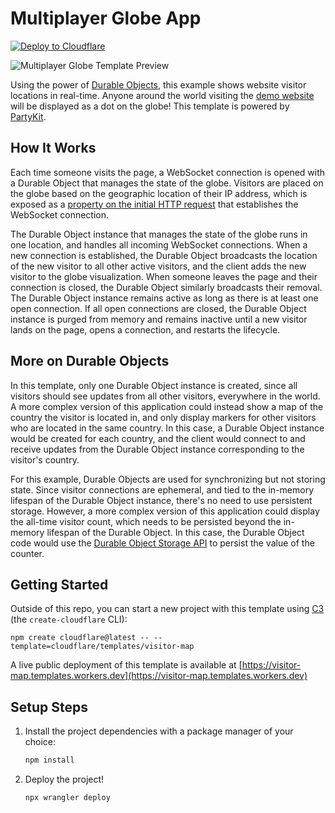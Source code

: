 # Multiplayer Globe App

[![Deploy to Cloudflare](https://deploy.workers.cloudflare.com/button)](https://deploy.workers.cloudflare.com/?url=https://github.com/cloudflare/templates/tree/main/visitor-map)

![Multiplayer Globe Template Preview](https://imagedelivery.net/wSMYJvS3Xw-n339CbDyDIA/43100bd9-8e11-4c20-cc00-3bec86253f00/public)

<!-- dash-content-start -->

Using the power of [Durable Objects](https://developers.cloudflare.com/durable-objects/), this example shows website visitor locations in real-time. Anyone around the world visiting the [demo website](https://visitor-map.templates.workers.dev) will be displayed as a dot on the globe! This template is powered by [PartyKit](https://www.partykit.io/).

## How It Works

Each time someone visits the page, a WebSocket connection is opened with a Durable Object that manages the state of the globe. Visitors are placed on the globe based on the geographic location of their IP address, which is exposed as a [property on the initial HTTP request](https://developers.cloudflare.com/workers/runtime-apis/request/#incomingrequestcfproperties) that establishes the WebSocket connection.

The Durable Object instance that manages the state of the globe runs in one location, and handles all incoming WebSocket connections. When a new connection is established, the Durable Object broadcasts the location of the new visitor to all other active visitors, and the client adds the new visitor to the globe visualization. When someone leaves the page and their connection is closed, the Durable Object similarly broadcasts their removal. The Durable Object instance remains active as long as there is at least one open connection. If all open connections are closed, the Durable Object instance is purged from memory and remains inactive until a new visitor lands on the page, opens a connection, and restarts the lifecycle.

## More on Durable Objects

In this template, only one Durable Object instance is created, since all visitors should see updates from all other visitors, everywhere in the world. A more complex version of this application could instead show a map of the country the visitor is located in, and only display markers for other visitors who are located in the same country. In this case, a Durable Object instance would be created for each country, and the client would connect to and receive updates from the Durable Object instance corresponding to the visitor's country.

For this example, Durable Objects are used for synchronizing but not storing state. Since visitor connections are ephemeral, and tied to the in-memory lifespan of the Durable Object instance, there's no need to use persistent storage. However, a more complex version of this application could display the all-time visitor count, which needs to be persisted beyond the in-memory lifespan of the Durable Object. In this case, the Durable Object code would use the [Durable Object Storage API](https://developers.cloudflare.com/durable-objects/api/storage-api/) to persist the value of the counter.

<!-- dash-content-end -->

## Getting Started

Outside of this repo, you can start a new project with this template using [C3](https://developers.cloudflare.com/pages/get-started/c3/) (the `create-cloudflare` CLI):

```
npm create cloudflare@latest -- --template=cloudflare/templates/visitor-map
```

A live public deployment of this template is available at [https://visitor-map.templates.workers.dev](https://visitor-map.templates.workers.dev)

## Setup Steps

1. Install the project dependencies with a package manager of your choice:
   ```bash
   npm install
   ```
2. Deploy the project!
   ```bash
   npx wrangler deploy
   ```
